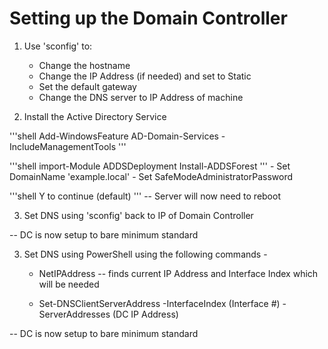 # Setting up the Domain Controller 

1. Use 'sconfig' to:
    - Change the hostname
    - Change the IP Address (if needed) and set to Static
    - Set the default gateway
    - Change the DNS server to IP Address of machine 
 
2. Install the Active Directory Service

'''shell
Add-WindowsFeature AD-Domain-Services -IncludeManagementTools
'''

'''shell
import-Module ADDSDeployment
Install-ADDSForest
'''
    - Set DomainName 'example.local'
    - Set SafeModeAdministratorPassword

'''shell
Y to continue (default)
'''
-- Server will now need to reboot

3. Set DNS using 'sconfig' back to IP of Domain Controller

-- DC is now setup to bare minimum standard

3. Set DNS using PowerShell using the following commands -

    - NetIPAddress
    -- finds current IP Address and Interface Index which will be needed
    
    - Set-DNSClientServerAddress -InterfaceIndex (Interface #) -ServerAddresses (DC IP Address)

-- DC is now setup to bare minimum standard

